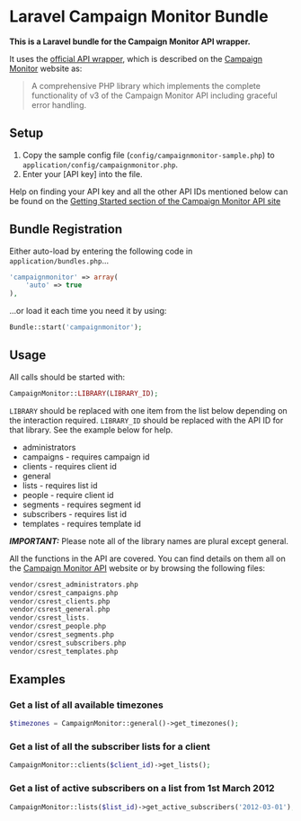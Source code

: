 # Laravel Campaign Monitor Bundle

**This is a Laravel bundle for the Campaign Monitor API wrapper.**

It uses the [official API wrapper](https://github.com/campaignmonitor/createsend-php), which is described on the [Campaign Monitor](http://www.campaignmonitor.com/api) website as:

>	A comprehensive PHP library which implements the complete functionality of v3 of the Campaign Monitor API including graceful error handling.

## Setup

1. Copy the sample config file (``config/campaignmonitor-sample.php``) to ``application/config/campaignmonitor.php``. 
2. Enter your [API key] into the file.

Help on finding your API key and all the other API IDs mentioned below can be found on the [Getting Started section of the Campaign Monitor API site](http://www.campaignmonitor.com/api/getting-started)

## Bundle Registration

Either auto-load by entering the following code in ``application/bundles.php``...

```php
'campaignmonitor' => array(
	'auto' => true
),
```

...or load it each time you need it by using:

```php
Bundle::start('campaignmonitor');
```

## Usage

All calls should be started with:

```php
CampaignMonitor::LIBRARY(LIBRARY_ID);
```

``LIBRARY`` should be replaced with one item from the list below depending on the interaction required. ``LIBRARY_ID`` should be replaced with the API ID for that library. See the example below for help.

* administrators
* campaigns - requires campaign id
* clients - requires client id
* general
* lists - requires list id
* people - require client id
* segments - requires segment id
* subscribers - requires list id
* templates - requires template id

**_IMPORTANT:_** Please note all of the library names are plural except general.

All the functions in the API are covered. You can find details on them all on the [Campaign Monitor API](http://www.campaignmonitor.com/api) website or by browsing the following files:

```php
vendor/csrest_administrators.php
vendor/csrest_campaigns.php
vendor/csrest_clients.php
vendor/csrest_general.php
vendor/csrest_lists.
vendor/csrest_people.php
vendor/csrest_segments.php
vendor/csrest_subscribers.php
vendor/csrest_templates.php
```

## Examples

### Get a list of all available timezones

```php
$timezones = CampaignMonitor::general()->get_timezones();
```

### Get a list of all the subscriber lists for a client

```php
CampaignMonitor::clients($client_id)->get_lists();
```

### Get a list of active subscribers on a list from 1st March 2012

```php
CampaignMonitor::lists($list_id)->get_active_subscribers('2012-03-01');
```